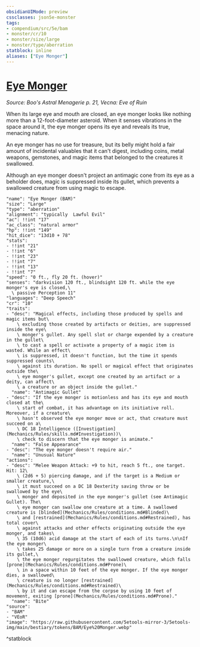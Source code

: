 ```yaml
---
obsidianUIMode: preview
cssclasses: json5e-monster
tags:
- compendium/src/5e/bam
- monster/cr/10
- monster/size/large
- monster/type/aberration
statblock: inline
aliases: ["Eye Monger"]
---
```

# [Eye Monger](Mechanics\bestiary\aberration/eye-monger-bam.md)
*Source: Boo's Astral Menagerie p. 21, Vecna: Eve of Ruin*  

When its large eye and mouth are closed, an eye monger looks like nothing more than a 12-foot-diameter asteroid. When it senses vibrations in the space around it, the eye monger opens its eye and reveals its true, menacing nature.

An eye monger has no use for treasure, but its belly might hold a fair amount of incidental valuables that it can't digest, including coins, metal weapons, gemstones, and magic items that belonged to the creatures it swallowed.

Although an eye monger doesn't project an antimagic cone from its eye as a beholder does, magic is suppressed inside its gullet, which prevents a swallowed creature from using magic to escape.

```statblock
"name": "Eye Monger (BAM)"
"size": "Large"
"type": "aberration"
"alignment": "typically  Lawful Evil"
"ac": !!int "17"
"ac_class": "natural armor"
"hp": !!int "149"
"hit_dice": "13d10 + 78"
"stats":
- !!int "21"
- !!int "6"
- !!int "23"
- !!int "7"
- !!int "13"
- !!int "7"
"speed": "0 ft., fly 20 ft. (hover)"
"senses": "darkvision 120 ft., blindsight 120 ft. while the eye monger's eye is closed,\
  \ passive Perception 11"
"languages": "Deep Speech"
"cr": "10"
"traits":
- "desc": "Magical effects, including those produced by spells and magic items but\
    \ excluding those created by artifacts or deities, are suppressed inside the eye\
    \ monger's gullet. Any spell slot or charge expended by a creature in the gullet\
    \ to cast a spell or activate a property of a magic item is wasted. While an effect\
    \ is suppressed, it doesn't function, but the time it spends suppressed counts\
    \ against its duration. No spell or magical effect that originates outside the\
    \ eye monger's gullet, except one created by an artifact or a deity, can affect\
    \ a creature or an object inside the gullet."
  "name": "Antimagic Gullet"
- "desc": "If the eye monger is motionless and has its eye and mouth closed at the\
    \ start of combat, it has advantage on its initiative roll. Moreover, if a creature\
    \ hasn't observed the eye monger move or act, that creature must succeed on a\
    \ DC 18 Intelligence ([Investigation](Mechanics/Rules/skills.md#Investigation))\
    \ check to discern that the eye monger is animate."
  "name": "False Appearance"
- "desc": "The eye monger doesn't require air."
  "name": "Unusual Nature"
"actions":
- "desc": "Melee Weapon Attack: +9 to hit, reach 5 ft., one target. Hit: 12\
    \ (2d6 + 5) piercing damage, and if the target is a Medium or smaller creature,\
    \ it must succeed on a DC 18 Dexterity saving throw or be swallowed by the eye\
    \ monger and deposited in the eye monger's gullet (see Antimagic Gullet). The\
    \ eye monger can swallow one creature at a time. A swallowed creature is [blinded](Mechanics/Rules/conditions.md#Blinded)\
    \ and [restrained](Mechanics/Rules/conditions.md#Restrained), has total cover\
    \ against attacks and other effects originating outside the eye monger, and takes\
    \ 35 (10d6) acid damage at the start of each of its turns.\n\nIf the eye monger\
    \ takes 25 damage or more on a single turn from a creature inside its gullet,\
    \ the eye monger regurgitates the swallowed creature, which falls [prone](Mechanics/Rules/conditions.md#Prone)\
    \ in a space within 10 feet of the eye monger. If the eye monger dies, a swallowed\
    \ creature is no longer [restrained](Mechanics/Rules/conditions.md#Restrained)\
    \ by it and can escape from the corpse by using 10 feet of movement, exiting [prone](Mechanics/Rules/conditions.md#Prone)."
  "name": "Bite"
"source":
- "BAM"
- "VEoR"
"image": "https://raw.githubusercontent.com/5etools-mirror-3/5etools-img/main/bestiary/tokens/BAM/Eye%20Monger.webp"
```
^statblock